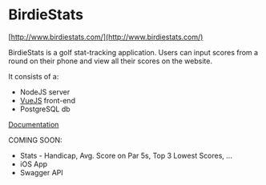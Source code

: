 # BirdieStats
[http://www.birdiestats.com/](http://www.birdiestats.com/)

BirdieStats is a golf stat-tracking application. Users can input scores from a round on their phone and view all their scores on the website.

It consists of a: 
* NodeJS server
* [VueJS](https://vuejs.org/) front-end
* PostgreSQL db 

[Documentation](https://github.com/MichaelViveros/BirdieStats/tree/master/doc)

COMING SOON:
* Stats - Handicap, Avg. Score on Par 5s, Top 3 Lowest Scores, ... 
* iOS App
* Swagger API